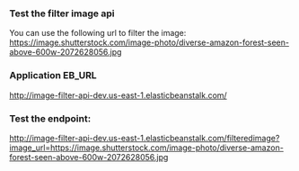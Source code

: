 
### Test the filter image api
You can use the following url to filter the image: https://image.shutterstock.com/image-photo/diverse-amazon-forest-seen-above-600w-2072628056.jpg


### Application EB_URL
http://image-filter-api-dev.us-east-1.elasticbeanstalk.com/


### Test the endpoint:
http://image-filter-api-dev.us-east-1.elasticbeanstalk.com/filteredimage?image_url=https://image.shutterstock.com/image-photo/diverse-amazon-forest-seen-above-600w-2072628056.jpg